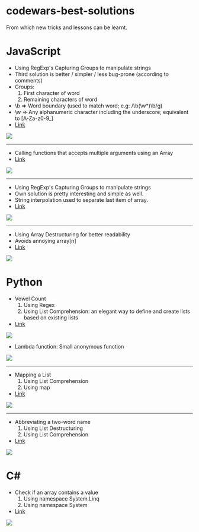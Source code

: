 # codewars-best-solutions
From which new tricks and lessons can be learnt.

# JavaScript
- Using RegExp's Capturing Groups to manipulate strings
- Third solution is better / simpler / less bug-prone (according to comments)
- Groups:
    1. First character of word
    2. Remaining characters of word
- \b => Word boundary (used to match word; e.g: /\b(\w*)\b/g)
- \w => Any alphanumeric character including the underscore; equivalent to [A-Za-z0-9_]
- <a href="https://www.codewars.com/kata/520b9d2ad5c005041100000f">Link</a>

![](images/chrome_2018-05-08_11-40-45.png)

----------

- Calling functions that accepts multiple arguments using an Array
- <a href="https://www.codewars.com/kata/remove-the-minimum">Link</a>

![](images/chrome_2018-05-08_12-05-57.png)

----------

- Using RegExp's Capturing Groups to manipulate strings
- Own solution is pretty interesting and simple as well.
- String interpolation used to separate last item of array.
- <a href="https://www.codewars.com/kata/format-a-string-of-names-like-bart-lisa-and-maggie">Link</a>

![](images/chrome_2018-05-08_12-13-52.png)

----------

- Using Array Destructuring for better readability
- Avoids annoying array[n]
- <a href="https://www.codewars.com/kata/categorize-new-member">Link</a>

![](images/chrome_2018-05-08_13-41-16.png)

# Python
- Vowel Count
    1) Using Regex
    2) Using List Comprehension: an elegant way to define and create lists based on existing lists
- <a href="https://www.codewars.com/kata/54ff3102c1bad923760001f3/python">Link</a>

![](images/vowelcount1.png)

- Lambda function: Small anonymous function

![](images/vowelcount2.png)

----------

- Mapping a List
    1) Using List Comprehension
    2) Using map
- <a href="https://www.codewars.com/kata/57f781872e3d8ca2a000007e">Link</a>

![](images/listwithoutamap.png)

----------

- Abbreviating a two-word name
    1) Using List Destructuring
    2) Using List Comprehension
- <a href="https://www.codewars.com/kata/57eadb7ecd143f4c9c0000a3">Link</a>

![](images/abbreviateatwowordname.png)

# C#
- Check if an array contains a value
    1) Using namespace System.Linq
    2) Using namespace System
- <a href="https://www.codewars.com/kata/57cc975ed542d3148f00015b">Link</a>

![](images/arraycontains.png)